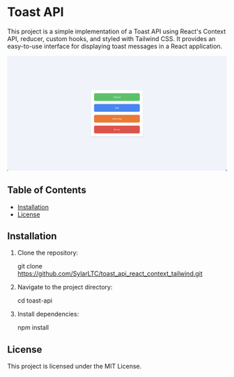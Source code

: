 # Toast API

This project is a simple implementation of a Toast API using React's Context API, reducer, custom hooks, and styled with Tailwind CSS. It provides an easy-to-use interface for displaying toast messages in a React application.

![Image of the project](image.png)

## Table of Contents

- [Installation](#installation)
- [License](#license)

## Installation

1.  Clone the repository:

    git clone https://github.com/SylarLTC/toast_api_react_context_tailwind.git

2.  Navigate to the project directory:

    cd toast-api

3.  Install dependencies:

    npm install

## License

This project is licensed under the MIT License.
